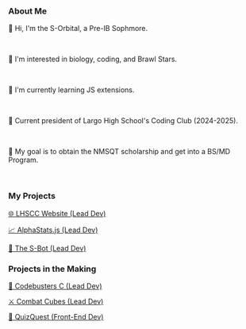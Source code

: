 <h3 class="aboutMe"> About Me </h3> 
<div id="aboutMeContainer">
<p class="aboutMe">👋 Hi, I'm the S-Orbital, a Pre-IB Sophmore.</p><br>
<p class="aboutMe">👀 I'm interested in biology, coding, and Brawl Stars.</p><br>
<p class="aboutMe">🌱 I'm currently learning JS extensions.</p><br>
<p class="aboutMe">👑 Current president of Largo High School's Coding Club (2024-2025).</p><br>
<p class="aboutMe">🎯 My goal is to obtain the NMSQT scholarship and get into a BS/MD Program.</p><br>
</div>
<div class="center-container">
<h3 class="aboutMe">My Projects </h3>  
<div class="project-container">
<a class="projects" href="largo.hackclub.com"><p class="aboutMe">🌐 LHSCC Website (Lead Dev)  </p></a>
<a class="projects" href=""><p class="aboutMe">📈 AlphaStats.js (Lead Dev)  </p></a>
<a class="projects" href="/discord-bot.html"><p class="aboutMe">🤖 The S-Bot (Lead Dev)  </p></a>

</div>
</div>
<div class="center-container">
<h3 class="aboutMe">Projects in the Making </h3>  
<div class="project-container">
<a class="projects" href=""><p class="aboutMe">📄 Codebusters C (Lead Dev)  </p></a>
<a class="projects" href=""><p class="aboutMe">⚔️ Combat Cubes (Lead Dev)  </p></a>
<a class="projects" href=""><p class="aboutMe">📝 QuizQuest (Front-End Dev) </p></a>
</div>
</div>
